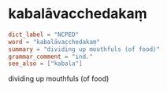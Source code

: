 # kabalāvacchedakaṃ

``` toml
dict_label = "NCPED"
word = "kabalāvacchedakaṃ"
summary = "dividing up mouthfuls (of food)"
grammar_comment = "ind."
see_also = ["kabala"]
```

dividing up mouthfuls (of food)

